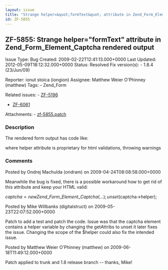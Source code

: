 ```yaml
---
layout: issue
title: "Strange helper=&quot;formText&quot; attribute in Zend_Form_Element_Captcha rendered output"
id: ZF-5855
---
```


ZF-5855: Strange helper="formText" attribute in Zend\_Form\_Element\_Captcha rendered output
--------------------------------------------------------------------------------------------

 Issue Type: Bug Created: 2009-02-22T12:41:13.000+0000 Last Updated: 2012-05-09T18:12:32.000+0000 Status: Resolved Fix version(s): - 1.8.4 (23/Jun/09)
 
 Reporter:  ionut stoica (iongion)  Assignee:  Matthew Weier O'Phinney (matthew)  Tags: - Zend\_Form
 
 Related issues: - [ZF-5196](/issues/browse/ZF-5196)
- [ZF-6061](/issues/browse/ZF-6061)
 
 Attachments: - [zf-5855.patch](/issues/secure/attachment/11946/zf-5855.patch)
 
### Description

The rendered form output has code like:

where helper attribute is proprietary for html validations, throwing warnings

 

 

### Comments

Posted by Ondrej Machulda (ondram) on 2009-04-24T08:08:58.000+0000

Meanwhile the bug is fixed, there is a possible workaround how to get rid of this attribute and keep your HTML valid:

$captcha = new Zend\_Form\_Element\_Captcha( ... ); unset($captcha->helper);

 

 

Posted by Mike Willbanks (digitalstruct) on 2009-05-23T22:07:52.000+0000

Patch to add a test and patch the code. Issue was that the captcha element contains a helper variable by changing the getAttribs to unset it later fixes the issue. Changing the scope of the $helper could also fix the intended issue.

 

 

Posted by Matthew Weier O'Phinney (matthew) on 2009-06-18T11:49:12.000+0000

Patch applied to trunk and 1.8 release branch -- thanks, Mike!

 

 